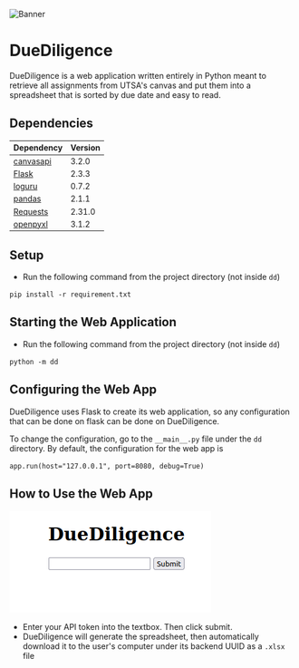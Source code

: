 ![Banner](https://socialify.git.ci/HullaBrian/DueDiligence/image?font=Source%20Code%20Pro&language=1&name=1&owner=1&pattern=Solid&theme=Dark)

# DueDiligence
DueDiligence is a web application written entirely in Python meant to retrieve all assignments from UTSA's canvas and
put them into a spreadsheet that is sorted by due date and easy to read.

## Dependencies
| Dependency                                       | Version |
|--------------------------------------------------|---------|
| [canvasapi](https://pypi.org/project/canvasapi/) | 3.2.0   |
| [Flask](https://pypi.org/project/Flask/)         | 2.3.3   |
| [loguru](https://pypi.org/project/loguru/)       | 0.7.2   |
| [pandas](https://pypi.org/project/pandas/)       | 2.1.1   |
| [Requests](https://pypi.org/project/requests/)   | 2.31.0  |
| [openpyxl](https://pypi.org/project/openpyxl/)   | 3.1.2   |
## Setup
- Run the following command from the project directory (not inside `dd`)
```shell
pip install -r requirement.txt
```
## Starting the Web Application
- Run the following command from the project directory (not inside `dd`)
```shell
python -m dd
```

## Configuring the Web App
DueDiligence uses Flask to create its web application, so any configuration that can be done on flask can be done on
DueDiligence.

To change the configuration, go to the `__main__.py` file under the `dd` directory.
By default, the configuration for the web app is
```
app.run(host="127.0.0.1", port=8080, debug=True)
```

## How to Use the Web App
![](img.png)
- Enter your API token into the textbox. Then click submit.
- DueDiligence will generate the spreadsheet, then automatically download it to the user's computer
under its backend UUID as a `.xlsx` file